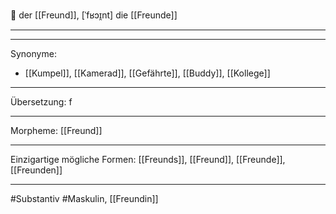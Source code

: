 🔵 der [[Freund]], [ˈfʁɔɪ̯nt]
die [[Freunde]]


---


---
Synonyme:
- [[Kumpel]], [[Kamerad]], [[Gefährte]], [[Buddy]], [[Kollege]]

---
Übersetzung: f

---
Morpheme:
[[Freund]]

---
Einzigartige mögliche Formen: [[Freunds]], [[Freund]], [[Freunde]], [[Freunden]]

---
#Substantiv #Maskulin, [[Freundin]]